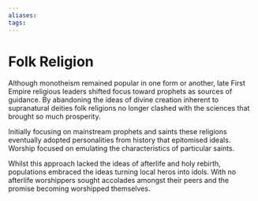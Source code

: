 ```yaml
---
aliases:
tags:
---
```


# Folk Religion

Although monotheism remained popular in one form or another, late First Empire religious leaders shifted focus toward prophets as sources of guidance. By abandoning the ideas of divine creation inherent to supranatural deities folk religions no longer clashed with the sciences that brought so much prosperity.

Initially focusing on mainstream prophets and saints these religions eventually adopted personalities from history that epitomised ideals. Worship focused on emulating the characteristics of particular saints.

Whilst this approach lacked the ideas of afterlife and holy rebirth, populations embraced the ideas turning local heros into idols. With no afterlife worshippers sought accolades amongst their peers and the promise becoming worshipped themselves.